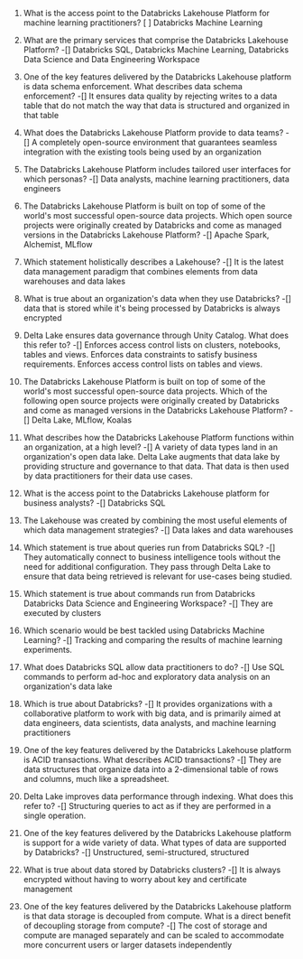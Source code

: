 1. What is the access point to the Databricks Lakehouse Platform for machine learning practitioners?
[ ] Databricks Machine Learning

2. What are the primary services that comprise the Databricks Lakehouse Platform?
-[] Databricks SQL, Databricks Machine Learning, Databricks Data Science and Data Engineering Workspace

3. One of the key features delivered by the Databricks Lakehouse platform is data schema enforcement. What describes data schema enforcement?
-[] It ensures data quality by rejecting writes to a data table that do not match the way that data is structured and organized in that table

4. What does the Databricks Lakehouse Platform provide to data teams?
-[] A completely open-source environment that guarantees seamless integration with the existing tools being used by an organization

5. The Databricks Lakehouse Platform includes tailored user interfaces for which personas?
-[] Data analysts, machine learning practitioners, data engineers

6. The Databricks Lakehouse Platform is built on top of some of the world's most successful open-source data projects. Which open source projects were originally created by Databricks and come as managed versions in the Databricks Lakehouse Platform?
-[] Apache Spark, Alchemist, MLflow

7. Which statement holistically describes a Lakehouse?
-[] It is the latest data management paradigm that combines elements from data warehouses and data lakes

8. What is true about an organization's data when they use Databricks?
-[] data that is stored while it's being processed by Databricks is always encrypted

9. Delta Lake ensures data governance through Unity Catalog. What does this refer to?
-[] Enforces access control lists on clusters, notebooks, tables and views. Enforces data constraints to satisfy business requirements. Enforces access control lists on tables and views.

10. The Databricks Lakehouse Platform is built on top of some of the world's most successful open-source data projects. Which of the following open source projects were originally created by Databricks and come as managed versions in the Databricks Lakehouse Platform?
-[] Delta Lake, MLflow, Koalas

11. What describes how the Databricks Lakehouse Platform functions within an organization, at a high level?
-[] A variety of data types land in an organization's open data lake. Delta Lake augments that data lake by providing structure and governance to that data. That data is then used by data practitioners for their data use cases.

12. What is the access point to the Databricks Lakehouse platform for business analysts?
-[] Databricks SQL

13. The Lakehouse was created by combining the most useful elements of which data management strategies?
-[] Data lakes and data warehouses

14. Which statement is true about queries run from Databricks SQL?
-[] They automatically connect to business intelligence tools without the need for additional configuration. They pass through Delta Lake to ensure that data being retrieved is relevant for use-cases being studied.

15. Which statement is true about commands run from Databricks Databricks Data Science and Engineering Workspace?
-[] They are executed by clusters

16. Which scenario would be best tackled using Databricks Machine Learning?
-[] Tracking and comparing the results of machine learning experiments.

17. What does Databricks SQL allow data practitioners to do?
-[] Use SQL commands to perform ad-hoc and exploratory data analysis on an organization's data lake

18. Which is true about Databricks?
-[] It provides organizations with a collaborative platform to work with big data, and is primarily aimed at data engineers, data scientists, data analysts, and machine learning practitioners

19. One of the key features delivered by the Databricks Lakehouse platform is ACID transactions. What describes ACID transactions?
-[] They are data structures that organize data into a 2-dimensional table of rows and columns, much like a spreadsheet.

20. Delta Lake improves data performance through indexing. What does this refer to?
-[] Structuring queries to act as if they are performed in a single operation.

21. One of the key features delivered by the Databricks Lakehouse platform is support for a wide variety of data. What types of data are supported by Databricks?
-[] Unstructured, semi-structured, structured

22. What is true about data stored by Databricks clusters?
-[] It is always encrypted without having to worry about key and certificate management

23. One of the key features delivered by the Databricks Lakehouse platform is that data storage is decoupled from compute. What is a direct benefit of decoupling storage from compute?
-[] The cost of storage and compute are managed separately and can be scaled to accommodate more concurrent users or larger datasets independently


